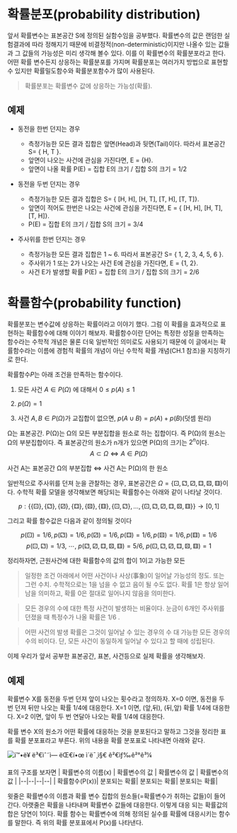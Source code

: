 # 확률분포(probability distribution)

앞서 확률변수는 표본공간 S에 정의된 실함수임을 공부했다. 확률변수의 값은 랜덤한 실험결과에 따라 정해지기 때문에 비결정적(non-deterministic)이지만 나올수 있는 값들과 그 값들의 가능성은 미리 생각해 볼수 있다. 이를 이 확률변수의 확률분포라고 한다. 어떤 확률 변수든지 상응하는 확률분포를 가지며 확률분포는 여러가지 방법으로 표현할수 있지만 확률밀도함수와 확률분포함수가 많이 사용된다.

> 확률분포는 확률변수 값에 상응하는 가능성(확률).

## 예제 

- 동전을 한번 던지는 경우
	- 측정가능한 모든 결과 집합은 앞면(Head)과 뒷면(Tail)이다. 따라서 표본공간 S= { H, T }.
	- 앞면이 나오는 사건에 관심을 가진다면, E = {H}.
	- 앞면이 나올 확률 P(E) = 집합 E의 크기 / 집합 S의 크기 = 1/2

- 동전을 두번 던지는 경우
	- 측정가능한 모든 결과 집합은 S= { [H, H], [H, T], [T, H], [T, T]}.
	- 앞면이 적어도 한번은 나오는 사건에 관심을 가진다면, E = { [H, H], [H, T], [T, H]}.
	- P(E) = 집합 E의 크기 / 집합 S의 크기 = 3/4

- 주사위를 한번 던지는 경우
	- 측정가능한 모든 결과 집합은 1 ~ 6. 따라서 표본공간 S= { 1, 2, 3, 4, 5, 6 }.
	- 주사위가 1 또는 2가 나오는 사건 E에 관심을 가진다면, E = {1, 2}.
	- 사건 E가 발생할 확률 P(E) = 집합 E의 크기 / 집합 S의 크기 = 2/6


# 확률함수(probability function)

확률분포는 변수값에 상응하는 확률이라고 이야기 했다. 그럼 이 확률을 효과적으로 표현하는 확률함수에 대해 이야기 해보자. 
확률함수이란 단어는 특정한 성질을 만족하는 함수라는 수학적 개념은 물론 더욱 일반적인 의미로도 사용되기 때문에 이 글에서는 확률함수라는 이름에 경험적 확률의 개념이 아닌 수학적 확률 개념(CH.1 참조)을 지칭하기로 한다.  

확률함수$P$는 아래  조건을 만족하는 함수이다. 

1.  모든 사건 $A∈P(Ω)$ 에 대해서  $0≤p(A)≤1$
    
2.  $p(Ω)=1$
    
3.  사건 $A,B∈P(Ω)$가 교집합이 없으면,  $p(A∪B)=p(A)+p(B)$(덧셈 원리)

Ω는 표본공간. P(Ω)는 Ω의 모든 부분집합을 원소로 하는 집합이다. 즉 P(Ω)의 원소는 Ω의 부분집합이다. 즉 표본공간의 원소가 n개가 있으면 P(Ω)의 크기는 $2^n$이다.
$$A⊂Ω⇔A∈P(Ω)$$

사건 A는 표본공간 Ω의 부분집합  ⇔ 사건 A는 P(Ω)의 한 원소

일반적으로 주사위를 던져 눈을 관찰하는 경우, 표본공간은 $Ω=\{{⚀,⚁,⚂,⚃,⚄,⚅}\}$이다. 수학적 확률 모델을 생각해보면 해당되는 확률함수는 아래와 같이 나타날 것이다.

$$p:\{{\{{⚀\}}, \{{⚁\}},\{{⚂}\}, \{{⚃}\}, \{{⚄}\}, \{{⚅}\}, \{{⚀,⚁}\}, …, \{{⚀,⚁,⚂,⚃,⚄,⚅}\}\}}→[0,1]$$

그리고 확률 함수값은 다음과 같이 정의될 것이다

$$p({⚀})=1/6,p({⚁})=1/6,p({⚂})=1/6,p({⚃})=1/6,p({⚄})=1/6,p({⚅})=1/6$$
$$p({⚀,⚁})=1/3,\ ⋯,\ p({⚁,⚂,⚃,⚄,⚅})=5/6,\ p({⚀,⚁,⚂,⚃,⚄,⚅})=1$$

정리하자면, 근원사건에 대한 확률함수의 값의 합이 1이고 가능한 모든 

> 일정한 조건 아래에서 어떤 사건이나 사상(事象)이 일어날 가능성의 정도. 또는 그런 수치. 수학적으로는 1을 넘을 수 없고 음이 될 수도 없다. 확률 1은 항상 일어남을 의미하고, 확률 0은 절대로 일어나지 않음을 의미한다.

>모든 경우의 수에 대한 특정 사건이 발생하는 비율이다. 눈금이 6개인 주사위를 던졌을 때 특정수가 나올 확률은  1/6​  . 
  
> 어떤 사건의 발생 확률은 그것이 일어날 수 있는 경우의 수 대 가능한 모든 경우의 수의 비이다. 단, 모든 사건이 동일하게 일어날 수 있다고 할 때에 성립된다.

이제 우리가 앞서 공부한 표본공간, 표본, 사건등으로 실제 확률을 생각해보자. 

## 예제
확률변수 X를 동전을 두번 던져 앞이 나오는 횟수라고 정의하자. 
X=0 이면, 동전을 두 번 던져 뒤만 나오는 확률 1/4에 대응한다.
 X=1 이면, (앞,뒤), (뒤,앞) 확률 1/4에 대응한다.
 X=2 이면, 앞이 두 번 연달아 나오는 확률 1/4에 대응한다.

확률 변수 X의 원소가 어떤 확률에 대응하는 것을 분포된다고 말하고 그것을 정리한 표를 확률 분포표라고 부른다. 위의 내용을 확률 분포표로 나타내면 아래와 같다.

![í™•ë¥ ë³€ìˆ˜ì— ëŒ€í•œ ì´ë¯¸ì§€ ê²€ìƒ‰ê²°ê³¼](https://t1.daumcdn.net/cfile/tistory/998071335A223DC711)

표의 구조를 보자면
| 확률변수의 이름(x) | 확률변수의 값 | 확률변수의 값 |  확률변수의 값 |
|--|--|--|--|
| 확률함수(P(x))| 분포되는 확률|  분포되는 확률| 분포되는 확률|

윗줄은 확률변수의 이름과 확률 변수 집합의 원소들(=확률변수가 취하는 값들)이 들어간다. 
아랫줄은 확률을 나타내며 확률변수 값들에 대응한다. 이렇게 대응 되는 확률값의 합은 당연이 1이다. 확률 함수는 확률변수에 의해 정의된 실수를 확률에 대응시키는 함수를 말한다. 즉 위의 확률 분포표에서 P(x)를 나타낸다.
<!--stackedit_data:
eyJoaXN0b3J5IjpbLTExMjQxMjUxNjRdfQ==
-->